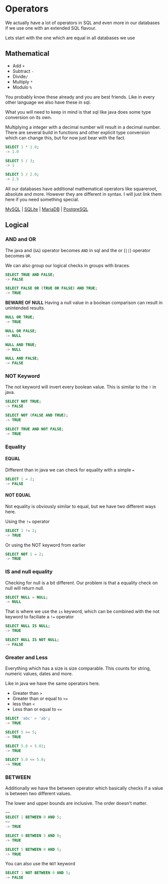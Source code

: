 # Operators

We actually have a lot of operators in SQL and even more in our databases if we use one with an extended SQL flavour.

Lets start with the one which are equal in all databases we use

## Mathematical

- Add `+`
- Subtract `-`
- Divide`/`
- Multiply `*`
- Modulo `%`

You probably know these already and you are best friends. Like in every other language we also have these in sql.

What you will need to keep in mind is that sql like java does some type conversion on its own.

Multiplying a integer with a decimal number will result in a decimal number. There are several build in functions and
other explicit type conversion which can change this, but for now just bear with the fact.

```sql
SELECT 1 * 1.0;
-> 1.0

SELECT 5 / 3;
-> 1

SELECT 5 / 2.0;
-> 2.5
```

All our databases have additional mathematical operators like squareroot, absolute and more. However they are different
in syntax. I will just link them here if you need something special.

[MySQL](https://dev.mysql.com/doc/refman/8.0/en/numeric-functions.html)
| [SQLite](https://www.sqlite.org/lang_corefunc.html) | [MariaDB](https://mariadb.com/kb/en/numeric-functions/)
| [PostgreSQL](https://www.postgresql.org/docs/9.3/functions-math.html)

## Logical

### AND and OR

The java and (`&&`) operator becomes `AND` in sql and the or (`||`) operator becomes `OR`.

We can also group our logical checks in groups with braces.

```sql
SELECT TRUE AND FALSE;
-> FALSE

SELECT FALSE OR (TRUE OR FALSE) AND TRUE;
-> TRUE
```

**BEWARE OF NULL**
Having a null value in a boolean comparison can result in unintended results.

```sql
NULL OR TRUE;
-> TRUE

NULL OR FALSE;
-> NULL

NULL AND TRUE;
-> NULL

NULL AND FALSE;
-> FALSE
```

### NOT Keyword

The not keyword will invert every boolean value. This is similar to the `!` in java.

```sql
SELECT NOT TRUE;
-> FALSE

SELECT NOT (FALSE AND TRUE);
-> TRUE

SELECT TRUE AND NOT FALSE;
-> TRUE
```

### Equality

#### EQUAL

Different than in java we can check for equality with a simple `=`

```sql
SELECT 1 = 2;
-> FALSE
```

#### NOT EQUAL

Not equality is obviously similar to equal, but we have two different ways here.

Using the `!=` operator

```sql
SELECT 1 != 2;
-> TRUE
```

Or using the NOT keyword from earlier

```sql
SELECT NOT 1 = 2;
-> TRUE
```

### IS and null equality

Checking for null is a bit different. Our problem is that a equality check on null will return null.

```sql
SELECT NULL = NULL;
-> NULL
```

That is where we use the `is` keyword, which can be combined with the not keyword to faciliate a `!=` operator

```sql
SELECT NULL IS NULL;
-> TRUE

SELECT NULL IS NOT NULL;
-> FALSE
```

### Greater and Less

Everything which has a size is size comparable. This counts for string, numeric values, dates and more.

Like in java we have the same operators here.

- Greater than `>`
- Greater than or equal to `>=`
- less than `<`
- Less than or equal to `<=`

```sql
SELECT 'abc' > 'ab';
-> TRUE

SELECT 5 >= 5;
-> TRUE

SELECT 5.0 < 5.01;
-> TRUE

SELECT 5.0 <= 5.0;
-> TRUE
```

### BETWEEN

Additionally we have the between operator which basically checks if a value is between two different values.

The lower and upper bounds are inclusive. The order doesn't matter.

```sql
~~
SELECT 1 BETWEEN 0 AND 5;
~~
-> TRUE

SELECT 0 BETWEEN 5 AND 0;
-> TRUE

SELECT 5 BETWEEN 0 AND 5;
-> TRUE
```

You can also use the `NOT` keyword

```sql
SELECT 1 NOT BETWEEN 0 AND 5;
-> FALSE
```
